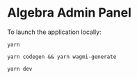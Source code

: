 # Algebra Admin Panel

To launch the application locally:

```yarn```

```yarn codegen && yarn wagmi-generate```

```yarn dev```